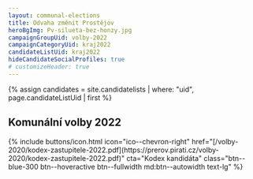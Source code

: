 ```yaml
---
layout: communal-elections
title: Odvaha změnit Prostějov
heroBgImg: Pv-silueta-bez-honzy.jpg
campaignGroupUid: volby-2022
campaignCategoryUid: kraj2022
candidateListUid: kraj2022
hideCandidateSocialProfiles: true
# customizeHeader: true
---
```

{% assign candidates = site.candidatelists | where: "uid", page.candidateListUid | first %}
<!-- {% capture mainContent %}
  <h1 class="head-alt-lg md:head-alt-xl text-center">Komunální volby 2022</h1>
{% endcapture %} -->

<!-- {% capture subContent %}
  <h2 class="head-alt-base md:head-alt-md mt-2 text-center">Šance <strong>změnit budoucnost</strong></h2>
{% endcapture %} -->

<!-- {% include elections-header.html img=page.img bgImg=page.heroBgImg mainContent=mainContent subContent=subContent candidateListNumber=candidates.number %} -->

<h2 class="head-alt-base md:head-alt-md mt-2">Komunální volby 2022</h2>
<div class="mt-4 md:mt-8 space-y-4">
  {% include buttons/icon.html icon="ico--chevron-right" href="[/volby-2020/kodex-zastupitele-2022.pdf](https://prerov.pirati.cz/volby-2020/kodex-zastupitele-2022.pdf)" cta="Kodex kandidáta" class="btn--blue-300 btn--hoveractive btn--fullwidth md:btn--autowidth text-lg" %}
</div>
